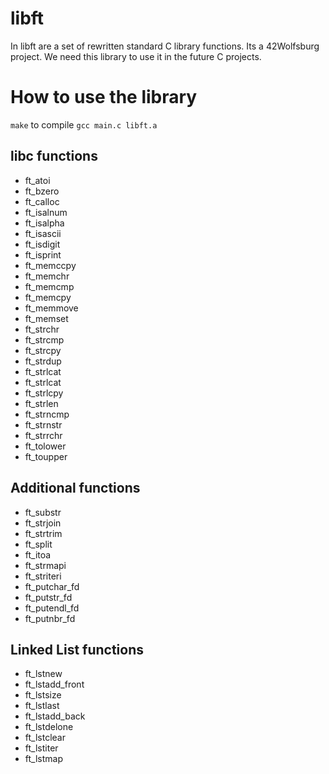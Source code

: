 # libft
In libft are a set of rewritten standard C library functions. Its a 42Wolfsburg project.
We need this library to use it in the future C projects.

# How to use the library
`make` to compile
`gcc main.c libft.a`

## libc functions
- ft_atoi
- ft_bzero
- ft_calloc
- ft_isalnum
- ft_isalpha
- ft_isascii
- ft_isdigit
- ft_isprint
- ft_memccpy
- ft_memchr
- ft_memcmp
- ft_memcpy
- ft_memmove
- ft_memset
- ft_strchr
- ft_strcmp
- ft_strcpy
- ft_strdup
- ft_strlcat
- ft_strlcat
- ft_strlcpy
- ft_strlen
- ft_strncmp
- ft_strnstr
- ft_strrchr
- ft_tolower
- ft_toupper

## Additional functions
- ft_substr
- ft_strjoin
- ft_strtrim
- ft_split
- ft_itoa
- ft_strmapi
- ft_striteri
- ft_putchar_fd
- ft_putstr_fd
- ft_putendl_fd
- ft_putnbr_fd

## Linked List functions
- ft_lstnew
- ft_lstadd_front
- ft_lstsize
- ft_lstlast
- ft_lstadd_back
- ft_lstdelone
- ft_lstclear
- ft_lstiter
- ft_lstmap
